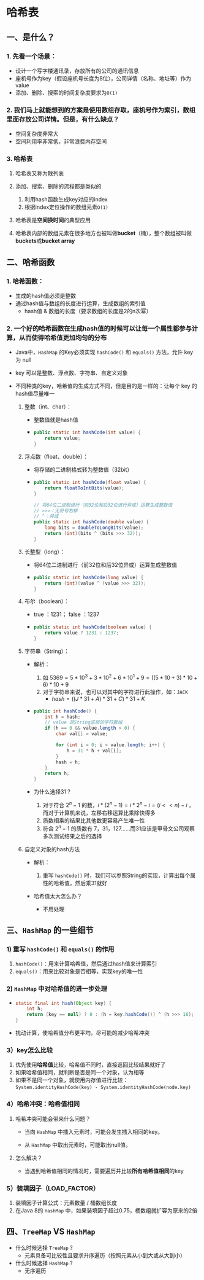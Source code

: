 # 哈希表

## 一、是什么？

### 1. 先看一个场景：

* 设计一个写字楼通讯录，存放所有的公司的通讯信息
* 座机号作为key（假设座机号长度为8位），公司详情（名称、地址等）作为 value
* 添加、删除、搜索的时间复杂度要求为`O(1)`

### 2. 我们马上就能想到的方案是使用数组存取，座机号作为索引，数组里面存放公司详情。但是，有什么缺点？

* 空间复杂度非常大
* 空间利用率非常低，非常浪费内存空间

### 3. **哈希表**

1. 哈希表又称为散列表
2. 添加、搜索、删除的流程都是类似的
   1. 利用hash函数生成key对应的index
   2. 根据index定位操作的数组元素`O(1)`

3. 哈希表是**空间换时间**的典型应用

4. 哈希表内部的数组元素在很多地方也被叫做**bucket**（桶），整个数组被叫做**buckets**或**bucket array**

## 二、哈希函数

### 1. 哈希函数：

* 生成的hash值必须是整数
* 通过hash值与数组的长度进行运算，生成数组的索引值
  * hash值 & 数组的长度（要求数组的长度是2的n次幂）

### 2. 一个好的哈希函数在生成hash值的时候可以让每一个属性都参与计算，从而使得哈希值更加均匀的分布

* Java中，`HashMap` 的Key必须实现 `hashCode()` 和 `equals()` 方法，允许 key 为 null
  
* key 可以是整数、浮点数、字符串、自定义对象

* 不同种类的key，哈希值的生成方式不同，但是目的是一样的：让每个 key 的hash值尽量唯一
  
  1. 整数（int、char）：

     * 整数值就是hash值

     * ```java
       public static int hashCode(int value) {
           return value;
       }
       ```
    
  2. 浮点数（float、double）：

     * 将存储的二进制格式转为整数值（32bit）
     
     * ```java
       public static int hashCode(float value) {
           return floatToIntBits(value);
       }

       // 将64位二进制进行（前32位和后32位进行异或）运算生成整数值
       // >>>：无符号右移
       // ^：异或
       public static int hashCode(double value) {
           long bits = doubleToLongBits(value);
           return (int)(bits ^ (bits >>> 32));
       }
       ```

  3. 长整型（long）：

     * 将64位二进制进行（前32位和后32位异或）运算生成整数值

     * ```java
       public static int hashCode(long value) {
           return (int)(value ^ (value >>> 32));
       }
       ```

  4. 布尔（boolean）：

     * true ：1231； false ：1237

     * ```java
       public static int hashCode(boolean value) {
           return value ? 1231 : 1237;
       }
       ```

  5. 字符串（String）：

     * 解析：

       1. 如 $5369 = 5 * 10^3 + 3 * 10^2 + 6 * 10^1 + 9 = ((5 * 10 + 3) * 10 + 6) * 10 + 9$
       2. 对于字符串来说，也可以对其中的字符进行此操作，如：`JACK`
          * $hash = ((J * 31 + A) * 31 + C) * 31 + K$

     * ```java
       public int hashCode() {
           int h = hash;
           // value 是String底层的字符数组
           if (h == 0 && value.length > 0) {
               char val[] = value;

               for (int i = 0; i < value.length; i++) {
                   h = 31 * h + val[i];
               }
               hash = h;
           }
           return h;
       }
       ```

     * 为什么选择31？

       1. 对于符合 $2^n - 1$ 的数，$i * (2^n - 1) = i * 2^n - i = (i << n) - i$ ，而对于计算机来说，左移右移运算比乘除快得多
       2. 质数相乘的结果比其他数更容易产生唯一性
       3. 符合 $2^n - 1$ 的质数有 7，31，127……而31应该是甲骨文公司观察多次测试结果之后的选择  

  6. 自定义对象的hash方法
     * 解析：
       1. 重写 `hashCode()` 时，我们可以参照String的实现，计算出每个属性的哈希值，然后乘31就好

     * 哈希值太大怎么办？

       * 不用处理

## 三、`HashMap` 的一些细节

### 1) 重写 `hashCode()` 和 `equals()` 的作用

1. `hashCode()`：用来计算哈希值，然后通过hash值来计算索引
2. `equals()`：用来比较对象是否相等，实现key的唯一性

### 2) `HashMap` 中对哈希值的进一步处理

* ```java
  static final int hash(Object key) {
      int h;
      return (key == null) ? 0 : (h = key.hashCode()) ^ (h >>> 16);
  }
  ```

* 扰动计算，使哈希值分布更平均，尽可能的减少哈希冲突

### 3）key怎么比较

1. 优先使用**哈希值**比较，哈希值不同时，直接返回比较结果就好了
2. 如果哈希值相同，就判断是否是同一个对象，认为相等
3. 如果不是同一个对象，就使用内存值进行比较：`System.identityHashCode(key) - System.identityHashCode(node.key)`

### 4）哈希冲突：哈希值相同

1. 哈希冲突可能会带来什么问题？

   * 当向 `HashMap` 中插入元素时，可能会发生插入相同的key。

   * 从 `HashMap` 中取出元素时，可能取出null值。

2. 怎么解决？

   * 当遇到哈希值相同的情况时，需要遍历并比较**所有哈希值相同**的key

### 5）装填因子（LOAD_FACTOR）

1. 装填因子计算公式：元素数量 / 桶数组长度
2. 在Java 8的 `HashMap` 中，如果装填因子超过0.75，桶数组就扩容为原来的2倍

## 四、`TreeMap` VS `HashMap`

* 什么时候选择 `TreeMap` ?
  * 元素具备可比较性且要求升序遍历（按照元素从小到大或从大到小）
* 什么时候选择 `HashMap` ?
  * 无序遍历

